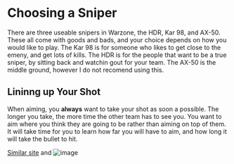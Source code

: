 # Choosing a Sniper

There are three useable snipers in Warzone, the HDR, Kar 98, and AX-50.  These all come with goods and bads, and your choice depends on how you would like to play.  The Kar 98 is for someone who likes to get close to the emeny, and get lots of kills.  The HDR is for the people that want to be a true sniper, by sitting back and watchin gout for your team.  The AX-50 is the middle ground, however I do not recomend using this.   

## Lininng up Your Shot

When aiming, you **always** want to take your shot as soon a possible.  The longer you take, the more time the other team has to see you.  You want to aim where you think they are going to be rather than aiming on top of them.  It will take time for you to learn how far you will have to aim, and how long it will take the bullet to hit. 

[Similar site](https://www.pcgamesn.com/call-of-duty-warzone/best-sniper-warzone) and ![image](https://user-images.githubusercontent.com/72216056/95696401-cb402500-0bef-11eb-8a99-39003f0add01.png)
```

